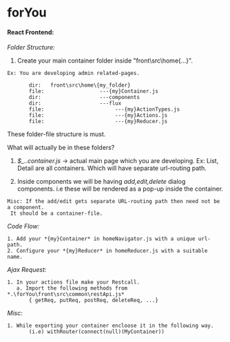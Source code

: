 # forYou


#### React Frontend:

       
*Folder Structure:*

   1. Create your main container folder inside "front\src\home\{...}".
   
    Ex: You are developing admin related-pages.
       
           dir:   front\src\home\{my_folder}
           file:                  ---{my}Container.js
           dir:                   ---components
           dir:                   ---flux
           file:                       ---{my}ActionTypes.js
           file:                       ---{my}Actions.js
           file:                       ---{my}Reducer.js

 These folder-file structure is must.
           
What will actually be in these folders?

   1. *$_..container.js* -> actual main page which you are developing.
         Ex: List, Detail are all containers. Which will have separate url-routing path.
         
         
   2. Inside components we will be having *add,edit,delete* dialog components. i.e these will be rendered as a pop-up inside the container.
   
    Misc: If the add/edit gets separate URL-routing path then need not be a component.
     It should be a container-file.
     
     
*Code Flow:*

    1. Add your *{my}Container* in homeNavigator.js with a unique url-path.         
    2. Configure your *{my}Reducer* in homeReducer.js with a suitable name.
         
*Ajax Request:*

    1. In your actions file make your Restcall.
       a. Import the following methods from *.\forYou\front\src\common\restApi.js*
           { getReq, putReq, postReq, deleteReq, ...}
         
*Misc:*

    1. While exporting your container encloose it in the following way. 
           (i.e) withRouter(connect(null)(MyContainer))
